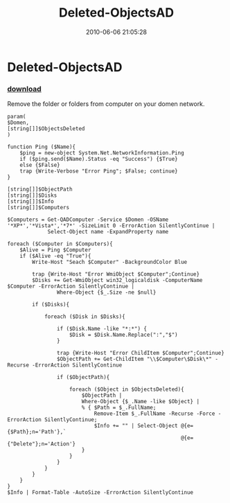 ﻿---
pid:            1906
parent:         0
children:       
poster:         Angel-Keeper
title:          Deleted-ObjectsAD
date:           2010-06-06 21:05:28
description:    Remove the folder or folders from computer on your domen network.
format:         posh
---

# Deleted-ObjectsAD

### [download](1906.ps1)  

Remove the folder or folders from computer on your domen network.

```posh
param(
$Domen,
[string[]]$ObjectsDeleted
)

function Ping ($Name){ 
    $ping = new-object System.Net.NetworkInformation.Ping
    if ($ping.send($Name).Status -eq "Success") {$True}
    else {$False} 
	trap {Write-Verbose "Error Ping"; $False; continue}
}

[string[]]$ObjectPath
[string[]]$Disks
[string[]]$Info
[string[]]$Computers

$Computers = Get-QADComputer -Service $Domen -OSName '*XP*','*Vista*','*7*' -SizeLimit 0 -ErrorAction SilentlyContinue | 
			 Select-Object name -ExpandProperty name

foreach ($Computer in $Computers){
	$Alive = Ping $Computer
	if ($Alive -eq "True"){
		Write-Host "Seach $Computer" -BackgroundColor Blue
	
		trap {Write-Host "Error WmiObject $Computer";Continue}
		$Disks += Get-WmiObject win32_logicaldisk -ComputerName $Computer -ErrorAction SilentlyContinue | 
				Where-Object {$_.Size -ne $null}
		
		if ($Disks){
		
			foreach ($Disk in $Disks){
				
				if ($Disk.Name -like "*:*") {
					$Disk = $Disk.Name.Replace(":","$")
				}
				
				trap {Write-Host "Error ChildItem $Computer";Continue}
				$ObjectPath += Get-ChildItem "\\$Computer\$Disk\*" -Recurse -ErrorAction SilentlyContinue
					
				if ($ObjectPath){
					
					foreach ($Object in $ObjectsDeleted){
						$ObjectPath | 
						Where-Object {$_.Name -like $Object} | 
						% { $Path = $_.FullName;
							Remove-Item $_.FullName -Recurse -Force -ErrorAction SilentlyContinue;
							$Info += "" | Select-Object @{e={$Path};n='Path'},`
														@{e={"Delete"};n='Action'}
						}
					}
				}
			}
		}
	}
}
$Info | Format-Table -AutoSize -ErrorAction SilentlyContinue
```
